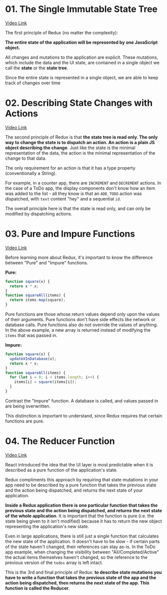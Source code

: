 # 01. The Single Immutable State Tree
[Video Link](https://egghead.io/lessons/javascript-redux-the-single-immutable-state-tree?series=getting-started-with-redux)

The first principle of Redux (no matter the complexity):

**The entire state of the application will be represented by one JavaScript object.**

All changes and mutations to the application are explicit.
These mutations, which include the data and the UI state, are contained in a single object we call the **state** or the **state tree**.

Since the entire state is represented in a single object, we are able to keep track of changes over time

# 02. Describing State Changes with Actions
[Video Link](https://egghead.io/lessons/javascript-redux-describing-state-changes-with-actions?series=getting-started-with-redux)

The second principle of Redux is that **the state tree is read only. The only way to change the state is to dispatch an action. An action is a plain JS object describing the change**. Just like the state is the minimal representation of the data, the action is the minimal representation of the change to that data.

The only requirement for an action is that it has a type property (conventionally a String).

For example, in a counter app, there are `INCREMENT` and `DECREMENT` actions. In the case of a ToDo app, the display components don't know how an item was added to the list - all they know is that an `ADD_TODO` action was dispatched, with `text` content "hey" and a sequential `id`.

The overall principle here is that the state is read only, and can only be modified by dispatching actions.

# 03. Pure and Impure Functions
[Video Link](https://egghead.io/lessons/javascript-redux-pure-and-impure-functions)

Before learning more about Redux, it's important to know the difference between "Pure" and "Impure" functions.

**Pure:**
```JavaScript
function square(x) {
  return x * x;
}
function squareAll(items) {
  return items.map(square);
}
```
Pure functions are those whose return values depend only upon the values of their arguments. Pure functions don't have side effects like network or database calls. Pure functions also do not override the values of anything. In the above example, a new array is returned instead of modifying the `items` that was passed in.

**Impure:**
```JavaScript
function square(x) {
  updateXInDatabase(x);
  return x * x;
}
function squareAll(items) {
  for (let i = 0; i < items.length; i++) {
    items[i] = square(items[i]);
  }
}
```
Contrast the "Impure" function. A database is called, and values passed in are being overwritten.

This distinction is important to understand, since Redux requires that certain functions are pure.

# 04. The Reducer Function
[Video Link](https://egghead.io/lessons/javascript-redux-the-reducer-function)

React introduced the idea that the UI layer is most predictable when it is described as a pure function of the application's state.

Redux compliments this approach by requiring that state mutations in your app need to be described by a pure function that takes the previous state and the action being dispatched, and returns the next state of your application.

**Inside a Redux application there is one particular function that takes the previous state and the action being dispatched, and returns the next state of the whole application**. It is important that the function is pure (i.e. the state being given to it isn't modified) because it has to return the new object representing the application's new state.

Even in large applications, there is still just a single function that calculates the new state of the application. It doesn't have to be slow - if certain parts of the state haven't changed, their references can stay as-is. In the ToDo app example, when changing the visibility between "All/Completed/Active" the actual items themselves haven't changed, so the reference to the previous version of the `todos` array is left intact.

This is the 3rd and final principle of Redux: **to describe state mutations you have to write a function that takes the previous state of the app and the action being dispatched, then returns the next state of the app. This function is called the Reducer**.
